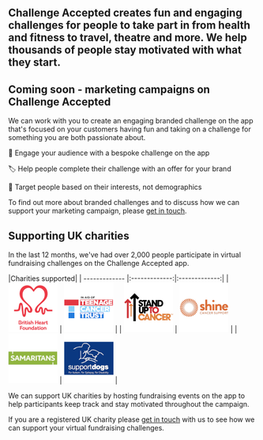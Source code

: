 
## Challenge Accepted creates fun and engaging challenges for people to take part in from health and fitness to travel, theatre and more. We help thousands of people stay motivated with what they start.</h1>

## Coming soon - marketing campaigns on Challenge Accepted

We can work with you to create an engaging branded challenge on the app that's focused on your customers having fun and taking on a challenge for something you are both passionate about.

🚀 Engage your audience with a bespoke challenge on the app

🏷️ Help people complete their challenge with an offer for your brand

🎯 Target people based on their interests, not demographics

To find out more about branded challenges and to discuss how we can support your marketing campaign, please [get in touch](/pages/contact-us).

## Supporting UK charities

In the last 12 months, we've had over 2,000 people participate in virtual fundraising challenges on the Challenge Accepted app.

|Charities supported|
| ------------- |:-------------:|:-------------:|
| ![British Heart Foundation](/Partners/bhf-logo.png "British Heart Foundation")  | ![Teenage Cancer Trust](/Partners/tct-logo.png "Teenage Cancer Trust") | 
| ![Stand Up To Cancer](/Partners/su2c-logo.png "Stand Up To Cancer.")  | ![Shine Cancer Support](/Partners/shine-logo.png "Shine Cancer Support")  |
| ![Samaritans](/Partners/sam-logo.png "Samaritans.") | ![Support Dogs](/Partners/suppdogs-logo.png "Support Dogs") |

We can support UK charities by hosting fundraising events on the app to help participants keep track and stay motivated throughout the campaign.

If you are a registered UK charity please [get in touch](/pages/contact-us) with us to see how we can support your virtual fundraising challenges.